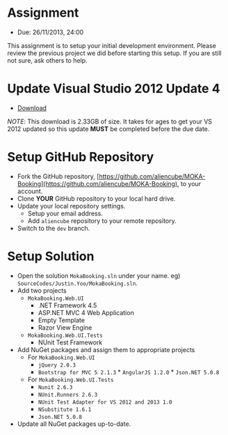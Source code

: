 # Assignment #

* Due: 26/11/2013, 24:00

This assignment is to setup your initial development environment. Please review the previous project we did before starting this setup. If you are still not sure, ask others to help.


# Update Visual Studio 2012 Update 4 #

* [Download](http://www.microsoft.com/en-us/download/details.aspx?id=39305)

*NOTE*: This download is 2.33GB of size. It takes for ages to get your VS 2012 updated so this update **MUST** be completed before the due date.


# Setup GitHub Repository #

* Fork the GitHub repository, [https://github.com/aliencube/MOKA-Booking](https://github.com/aliencube/MOKA-Booking), to your account.
* Clone **YOUR** GitHub repository to your local hard drive.
* Update your local repository settings.
   * Setup your email address.
   * Add `aliencube` repository to your remote repository.
* Switch to the `dev` branch.


# Setup Solution #

* Open the solution `MokaBooking.sln` under your name. eg) `SourceCodes/Justin.Yoo/MokaBooking.sln`.
* Add two projects
   * `MokaBooking.Web.UI`
      * .NET Framework 4.5
      * ASP.NET MVC 4 Web Application
      * Empty Template
      * Razor View Engine
   * `MokaBooking.Web.UI.Tests`
      * NUnit Test Framework
* Add NuGet packages and assign them to appropriate projects
	 * For `MokaBooking.Web.UI`
	    * `jQuery 2.0.3`
	    * `Bootstrap for MVC 5 2.1.3`
      * `AngularJS 1.2.0`
      * `Json.NET 5.0.8`
   * For `MokaBooking.Web.UI.Tests`
      * `Nunit 2.6.3`
      * `NUnit.Runners 2.6.3`
      * `NUnit Test Adapter for VS 2012 and 2013 1.0`
      * `NSubstitute 1.6.1`
      * `Json.NET 5.0.8`
* Update all NuGet packages up-to-date.